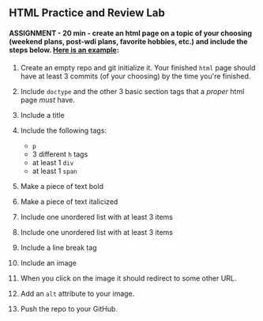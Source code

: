 ## HTML Practice and Review Lab

#### ASSIGNMENT - 20 min - create an html page on a topic of your choosing (weekend plans, post-wdi plans, favorite hobbies, etc.) and include the steps below. [Here is an example](http://taxi-driver-tom-14348.bitballoon.com/):

1. Create an empty repo and git initialize it. Your finished `html` page should have at least 3 commits (of your choosing) by the time you're finished.

1. Include `doctype` and the other 3 basic section tags that a *proper* html page *must* have.

2. Include a title

3. Include the following tags: 
	- `p`
	-  3 different `h` tags
	-  at least 1 `div`
	-  at least 1 `span`

4. Make a piece of text bold 

5. Make a piece of text italicized

6. Include one unordered list with at least 3 items

7. Include one unordered list with at least 3 items

8. Include a line break tag

9. Include an image

10. When you click on the image it should redirect to some other URL.

11. Add an `alt` attribute to your image.

11. Push the repo to your GitHub.
